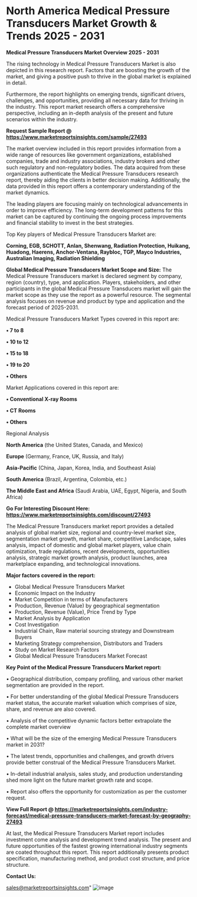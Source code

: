# North America Medical Pressure Transducers Market Growth & Trends 2025 - 2031

<Strong> Medical Pressure Transducers Market Overview 2025 - 2031</strong>

The rising technology in Medical Pressure Transducers Market is also depicted in this research report. Factors that are boosting the growth of the market, and giving a positive push to thrive in the global market is explained in detail.

Furthermore, the report highlights on emerging trends, significant drivers, challenges, and opportunities, providing all necessary data for thriving in the industry. This report market research offers a comprehensive perspective, including an in-depth analysis of the present and future scenarios within the industry.

<strong>Request Sample Report @ <a href=https://www.marketreportsinsights.com/sample/27493>https://www.marketreportsinsights.com/sample/27493</a></strong>

The market overview included in this report provides information from a wide range of resources like government organizations, established companies, trade and industry associations, industry brokers and other such regulatory and non-regulatory bodies. The data acquired from these organizations authenticate the Medical Pressure Transducers research report, thereby aiding the clients in better decision making. Additionally, the data provided in this report offers a contemporary understanding of the market dynamics.

The leading players are focusing mainly on technological advancements in order to improve efficiency. The long-term development patterns for this market can be captured by continuing the ongoing process improvements and financial stability to invest in the best strategies.

Top Key players of Medical Pressure Transducers Market are:

<strong>Corning, EGB, SCHOTT, Anlan, Shenwang, Radiation Protection, Huikang, Huadong, Haerens, Anchor-Ventana, Raybloc, TGP, Mayco Industries, Australian Imaging, Radiation Shielding</strong>

<strong><b>Global Medical Pressure Transducers Market Scope and Size:</b></strong>
The Medical Pressure Transducers market is declared segment by company, region (country), type, and application. Players, stakeholders, and other participants in the global Medical Pressure Transducers market will gain the market scope as they use the report as a powerful resource. The segmental analysis focuses on revenue and product by type and application and the forecast period of 2025-2031.

Medical Pressure Transducers Market Types covered in this report are:

<strong>• 7 to 8

• 10 to 12

• 15 to 18

• 19 to 20

• Others</strong>

Market Applications covered in this report are:

<strong>• Conventional X-ray Rooms

• CT Rooms

• Others</strong> 

Regional Analysis

<strong>North America</strong> (the United States, Canada, and Mexico)

<strong>Europe</strong> (Germany, France, UK, Russia, and Italy)

<strong>Asia-Pacific</strong> (China, Japan, Korea, India, and Southeast Asia)

<strong>South America</strong> (Brazil, Argentina, Colombia, etc.)

<strong>The Middle East and Africa</strong> (Saudi Arabia, UAE, Egypt, Nigeria, and South Africa)

<strong>Go For Interesting Discount Here: <a href=https://www.marketreportsinsights.com/discount/27493>https://www.marketreportsinsights.com/discount/27493</a></strong>

The Medical Pressure Transducers market report provides a detailed analysis of global market size, regional and country-level market size, segmentation market growth, market share, competitive Landscape, sales analysis, impact of domestic and global market players, value chain optimization, trade regulations, recent developments, opportunities analysis, strategic market growth analysis, product launches, area marketplace expanding, and technological innovations.

<strong><b>Major factors covered in the report:</b></strong>
<ul>
  <li>Global Medical Pressure Transducers Market </li>
  <li>Economic Impact on the Industry</li>
  <li>Market Competition in terms of Manufacturers</li>
  <li>Production, Revenue (Value) by geographical segmentation</li>
  <li>Production, Revenue (Value), Price Trend by Type</li>
  <li>Market Analysis by Application</li>
  <li>Cost Investigation</li>
  <li>Industrial Chain, Raw material sourcing strategy and Downstream Buyers</li>
  <li>Marketing Strategy comprehension, Distributors and Traders</li>
  <li>Study on Market Research Factors</li>
  <li>Global Medical Pressure Transducers Market Forecast</li>
</ul>

<strong><b>Key Point of the Medical Pressure Transducers Market report:</b></strong>

• Geographical distribution, company profiling, and various other market segmentation are provided in the report.

• For better understanding of the global Medical Pressure Transducers market status, the accurate market valuation which comprises of size, share, and revenue are also covered.

• Analysis of the competitive dynamic factors better extrapolate the complete market overview

• What will be the size of the emerging Medical Pressure Transducers market in 2031?

• The latest trends, opportunities and challenges, and growth drivers provide better construal of the Medical Pressure Transducers Market.

• In-detail industrial analysis, sales study, and production understanding shed more light on the future market growth rate and scope.

• Report also offers the opportunity for customization as per the customer request.

<strong><b>View Full Report @ <a href=https://marketreportsinsights.com/industry-forecast/medical-pressure-transducers-market-forecast-by-geography-27493>https://marketreportsinsights.com/industry-forecast/medical-pressure-transducers-market-forecast-by-geography-27493</a></b></strong>


At last, the Medical Pressure Transducers Market report includes investment come analysis and development trend analysis. The present and future opportunities of the fastest growing international industry segments are coated throughout this report. This report additionally presents product specification, manufacturing method, and product cost structure, and price structure.

<strong>Contact Us:</strong>

sales@marketreportsinsights.com"
![image](https://github.com/user-attachments/assets/494dc901-6fe8-4b5f-9cf2-36fd5950a5d2)
